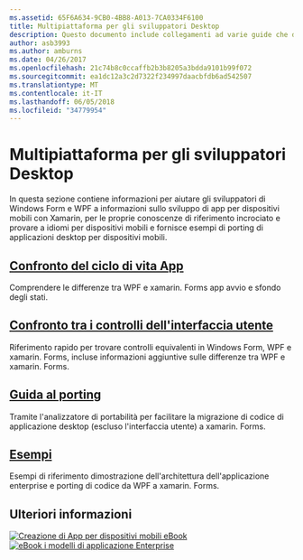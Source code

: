 ```yaml
---
ms.assetid: 65F6A634-9CB0-4BB8-A013-7CA0334F6100
title: Multipiattaforma per gli sviluppatori Desktop
description: Questo documento include collegamenti ad varie guide che descrivono xamarin. Forms per gli sviluppatori WPF e Windows Form. Il contenuto collegato Esplora ciclo di vita dell'applicazione, i controlli dell'interfaccia utente, il porting di linee guida ed esempi.
author: asb3993
ms.author: amburns
ms.date: 04/26/2017
ms.openlocfilehash: 21c74b8c0ccaffb2b3b8205a3bdda9101b99f072
ms.sourcegitcommit: ea1dc12a3c2d7322f234997daacbfdb6ad542507
ms.translationtype: MT
ms.contentlocale: it-IT
ms.lasthandoff: 06/05/2018
ms.locfileid: "34779954"
---
```

# <a name="cross-platform-for-desktop-developers"></a>Multipiattaforma per gli sviluppatori Desktop

In questa sezione contiene informazioni per aiutare gli sviluppatori di Windows Form e WPF a informazioni sullo sviluppo di app per dispositivi mobili con Xamarin, per le proprie conoscenze di riferimento incrociato e provare a idiomi per dispositivi mobili e fornisce esempi di porting di applicazioni desktop per dispositivi mobili.

## <a name="app-lifecycle-comparisonlifecyclemd"></a>[Confronto del ciclo di vita App](lifecycle.md)

Comprendere le differenze tra WPF e xamarin. Forms app avvio e sfondo degli stati.

## <a name="ui-controls-comparisoncontrolsindexmd"></a>[Confronto tra i controlli dell'interfaccia utente](controls/index.md)

Riferimento rapido per trovare controlli equivalenti in Windows Form, WPF e xamarin. Forms, incluse informazioni aggiuntive sulle differenze tra WPF e xamarin. Forms.

## <a name="porting-guidanceportingmd"></a>[Guida al porting](porting.md)

Tramite l'analizzatore di portabilità per facilitare la migrazione di codice di applicazione desktop (escluso l'interfaccia utente) a xamarin. Forms.

## <a name="samplessamplesmd"></a>[Esempi](samples.md)

Esempi di riferimento dimostrazione dell'architettura dell'applicazione enterprise e porting di codice da WPF a xamarin. Forms.

## <a name="learn-more"></a>Ulteriori informazioni

[![Creazione di App per dispositivi mobili eBook](images/creating-sml.png)](~/xamarin-forms/creating-mobile-apps-xamarin-forms/index.md) [ ![eBook i modelli di applicazione Enterprise](images/enterprise-sml.png)](~/xamarin-forms/enterprise-application-patterns/index.md)
